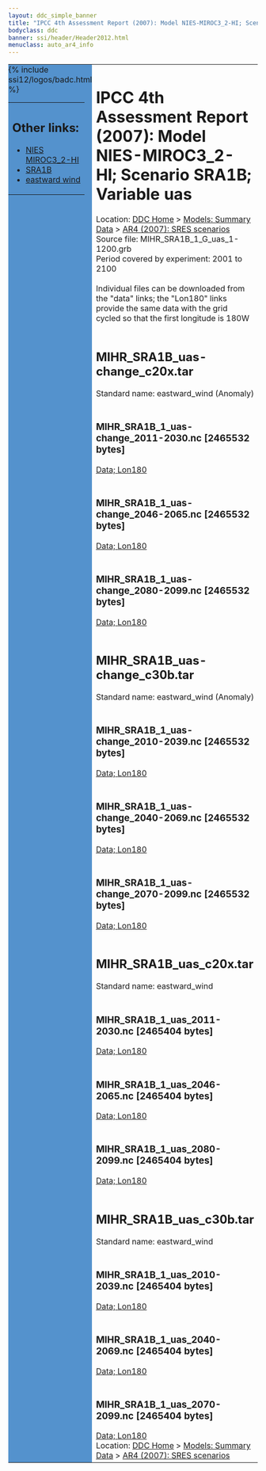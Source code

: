 ```yaml
---
layout: ddc_simple_banner
title: "IPCC 4th Assessment Report (2007): Model NIES-MIROC3_2-HI; Scenario SRA1B; Variable uas"
bodyclass: ddc
banner: ssi/header/Header2012.html
menuclass: auto_ar4_info
---
```



<table width="100%" border="0" cellspacing="0" cellpadding="0" style="border-collapse: collapse;">
<tr style="margin:0;padding:0;border:0;">
<td style="margin:0;padding:0;border:0;height:1pt;width:150pt;background:#5492CD;" valign="top" >

<div id="lh-col2" class="auto_ar4_info">
<table class="menumain" bgcolor="#5492CD" cellspacing="0" width="100%" border="0">
<tr><td>
<h2> Other links:</h2>
<ul>
<li><a href="/auto/ar4/model-NIES-MIROC3_2-HI.html">NIES<br/>MIROC3_2-HI</a></li>
<li><a href="/auto/ar4/scenario-SRA1B.html">SRA1B</a></li>
<li><a href="/auto/ar4/var-eastward_wind.html">eastward wind</a></li>
</ul>
</td></tr>
{% include ssi12/logos/badc.html %}
</table>
</div>
</td>
<td><h1>IPCC 4th Assessment Report (2007): Model NIES-MIROC3_2-HI; Scenario SRA1B; Variable uas</h1>

<!-- Breadcrumb1 -->
<div id="breadcrumb1" align="left">
Location: <a href="/index.html">DDC Home</a> > <a href="/sim/gcm_clim/">Models: Summary Data</a>
> <a href="/sim/gcm_clim/SRES_AR4/index.html">AR4 (2007): SRES scenarios</a>
</div>
<!-- End of Breadcrumb1 -->Source file: MIHR_SRA1B_1_G_uas_1-1200.grb
<br/>
Period covered by experiment: 2001 to 2100<br/>
<br/>Individual files can be downloaded from the "data" links; the "Lon180" links provide the same data
         with the grid cycled so that the first longitude is 180W<br/>
<br/><h2>MIHR_SRA1B_uas-change_c20x.tar</h2>
Standard name: eastward_wind (Anomaly)<br>
<br/><h3>MIHR_SRA1B_1_uas-change_2011-2030.nc [2465532 bytes]</h3>
<a href="/cgi-bin/downl/ar4_nc/uas/MIHR_SRA1B_1_uas-change_2011-2030.nc">Data; </a><a href="/cgi-bin/downl/ar4_nc/uas/MIHR_SRA1B_1_uas-change_2011-2030.cyto180.nc"> Lon180</a><br/>
<br/><h3>MIHR_SRA1B_1_uas-change_2046-2065.nc [2465532 bytes]</h3>
<a href="/cgi-bin/downl/ar4_nc/uas/MIHR_SRA1B_1_uas-change_2046-2065.nc">Data; </a><a href="/cgi-bin/downl/ar4_nc/uas/MIHR_SRA1B_1_uas-change_2046-2065.cyto180.nc"> Lon180</a><br/>
<br/><h3>MIHR_SRA1B_1_uas-change_2080-2099.nc [2465532 bytes]</h3>
<a href="/cgi-bin/downl/ar4_nc/uas/MIHR_SRA1B_1_uas-change_2080-2099.nc">Data; </a><a href="/cgi-bin/downl/ar4_nc/uas/MIHR_SRA1B_1_uas-change_2080-2099.cyto180.nc"> Lon180</a><br/>
<br/><h2>MIHR_SRA1B_uas-change_c30b.tar</h2>
Standard name: eastward_wind (Anomaly)<br>
<br/><h3>MIHR_SRA1B_1_uas-change_2010-2039.nc [2465532 bytes]</h3>
<a href="/cgi-bin/downl/ar4_nc/uas/MIHR_SRA1B_1_uas-change_2010-2039.nc">Data; </a><a href="/cgi-bin/downl/ar4_nc/uas/MIHR_SRA1B_1_uas-change_2010-2039.cyto180.nc"> Lon180</a><br/>
<br/><h3>MIHR_SRA1B_1_uas-change_2040-2069.nc [2465532 bytes]</h3>
<a href="/cgi-bin/downl/ar4_nc/uas/MIHR_SRA1B_1_uas-change_2040-2069.nc">Data; </a><a href="/cgi-bin/downl/ar4_nc/uas/MIHR_SRA1B_1_uas-change_2040-2069.cyto180.nc"> Lon180</a><br/>
<br/><h3>MIHR_SRA1B_1_uas-change_2070-2099.nc [2465532 bytes]</h3>
<a href="/cgi-bin/downl/ar4_nc/uas/MIHR_SRA1B_1_uas-change_2070-2099.nc">Data; </a><a href="/cgi-bin/downl/ar4_nc/uas/MIHR_SRA1B_1_uas-change_2070-2099.cyto180.nc"> Lon180</a><br/>
<br/><h2>MIHR_SRA1B_uas_c20x.tar</h2>
Standard name: eastward_wind<br>
<br/><h3>MIHR_SRA1B_1_uas_2011-2030.nc [2465404 bytes]</h3>
<a href="/cgi-bin/downl/ar4_nc/uas/MIHR_SRA1B_1_uas_2011-2030.nc">Data; </a><a href="/cgi-bin/downl/ar4_nc/uas/MIHR_SRA1B_1_uas_2011-2030.cyto180.nc"> Lon180</a><br/>
<br/><h3>MIHR_SRA1B_1_uas_2046-2065.nc [2465404 bytes]</h3>
<a href="/cgi-bin/downl/ar4_nc/uas/MIHR_SRA1B_1_uas_2046-2065.nc">Data; </a><a href="/cgi-bin/downl/ar4_nc/uas/MIHR_SRA1B_1_uas_2046-2065.cyto180.nc"> Lon180</a><br/>
<br/><h3>MIHR_SRA1B_1_uas_2080-2099.nc [2465404 bytes]</h3>
<a href="/cgi-bin/downl/ar4_nc/uas/MIHR_SRA1B_1_uas_2080-2099.nc">Data; </a><a href="/cgi-bin/downl/ar4_nc/uas/MIHR_SRA1B_1_uas_2080-2099.cyto180.nc"> Lon180</a><br/>
<br/><h2>MIHR_SRA1B_uas_c30b.tar</h2>
Standard name: eastward_wind<br>
<br/><h3>MIHR_SRA1B_1_uas_2010-2039.nc [2465404 bytes]</h3>
<a href="/cgi-bin/downl/ar4_nc/uas/MIHR_SRA1B_1_uas_2010-2039.nc">Data; </a><a href="/cgi-bin/downl/ar4_nc/uas/MIHR_SRA1B_1_uas_2010-2039.cyto180.nc"> Lon180</a><br/>
<br/><h3>MIHR_SRA1B_1_uas_2040-2069.nc [2465404 bytes]</h3>
<a href="/cgi-bin/downl/ar4_nc/uas/MIHR_SRA1B_1_uas_2040-2069.nc">Data; </a><a href="/cgi-bin/downl/ar4_nc/uas/MIHR_SRA1B_1_uas_2040-2069.cyto180.nc"> Lon180</a><br/>
<br/><h3>MIHR_SRA1B_1_uas_2070-2099.nc [2465404 bytes]</h3>
<a href="/cgi-bin/downl/ar4_nc/uas/MIHR_SRA1B_1_uas_2070-2099.nc">Data; </a><a href="/cgi-bin/downl/ar4_nc/uas/MIHR_SRA1B_1_uas_2070-2099.cyto180.nc"> Lon180</a><br/>
<!-- Breadcrumb2 -->
<div id="breadcrumb2" align="left">
Location: <a href="/index.html">DDC Home</a> > <a href="/sim/gcm_clim/">Models: Summary Data</a>
> <a href="/sim/gcm_clim/SRES_AR4/index.html">AR4 (2007): SRES scenarios</a>
</div>
<!-- End of Breadcrumb2 --></td></tr></table>
